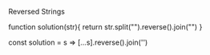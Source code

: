 Reversed Strings

function solution(str){
return str.split("").reverse().join("")
}

const solution = s => [...s].reverse().join('')
